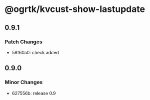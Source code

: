 # @ogrtk/kvcust-show-lastupdate

## 0.9.1

### Patch Changes

- 58f60a0: check added

## 0.9.0

### Minor Changes

- 627556b: release 0.9

